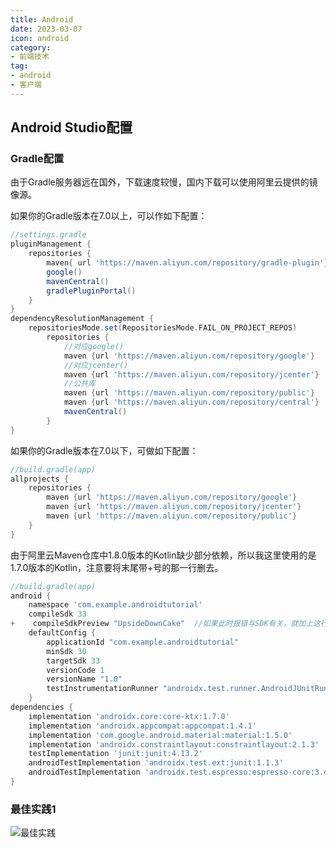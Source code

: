```yaml
---
title: Android
date: 2023-03-07
icon: android
category:
- 前端技术
tag:
- android
- 客户端
---
```




## Android Studio配置

### Gradle配置

由于Gradle服务器远在国外，下载速度较慢，国内下载可以使用阿里云提供的镜像源。

如果你的Gradle版本在7.0以上，可以作如下配置：

```gradle
//settings.gradle
pluginManagement {
    repositories {
        maven{ url 'https://maven.aliyun.com/repository/gradle-plugin'}
        google()
        mavenCentral()
        gradlePluginPortal()
    }
}
dependencyResolutionManagement {
    repositoriesMode.set(RepositoriesMode.FAIL_ON_PROJECT_REPOS)
        repositories {
            //对应google()
            maven {url 'https://maven.aliyun.com/repository/google'}
            //对应jcenter()
            maven {url 'https://maven.aliyun.com/repository/jcenter'}
            //公共库
            maven {url 'https://maven.aliyun.com/repository/public'}
            maven {url 'https://maven.aliyun.com/repository/central'}
            mavenCentral()
        }
}
```

如果你的Gradle版本在7.0以下，可做如下配置：

```gradle
//build.gradle(app)
allprojects {
    repositories {
        maven {url 'https://maven.aliyun.com/repository/google'}
        maven {url 'https://maven.aliyun.com/repository/jcenter'}
        maven {url 'https://maven.aliyun.com/repository/public'}
    }
}
```

由于阿里云Maven仓库中1.8.0版本的Kotlin缺少部分依赖，所以我这里使用的是1.7.0版本的Kotlin，注意要将末尾带+号的那一行删去。

```gradle
//build.gradle(app)
android {
    namespace 'com.example.androidtutorial'
    compileSdk 33
+    compileSdkPreview "UpsideDownCake"  //如果此时报错与SDK有关，就加上这行代码
    defaultConfig {
        applicationId "com.example.androidtutorial"
        minSdk 30
        targetSdk 33
        versionCode 1
        versionName "1.0"
        testInstrumentationRunner "androidx.test.runner.AndroidJUnitRunner"
    }
dependencies {
    implementation 'androidx.core:core-ktx:1.7.0'
    implementation 'androidx.appcompat:appcompat:1.4.1'
    implementation 'com.google.android.material:material:1.5.0'
    implementation 'androidx.constraintlayout:constraintlayout:2.1.3'
    testImplementation 'junit:junit:4.13.2'
    androidTestImplementation 'androidx.test.ext:junit:1.1.3'
    androidTestImplementation 'androidx.test.espresso:espresso-core:3.4.0'
}
```

### 最佳实践1

![最佳实践](https://etheral.oss-cn-shanghai.aliyuncs.com/images/QQ%E5%9B%BE%E7%89%8720230320222109.png)
